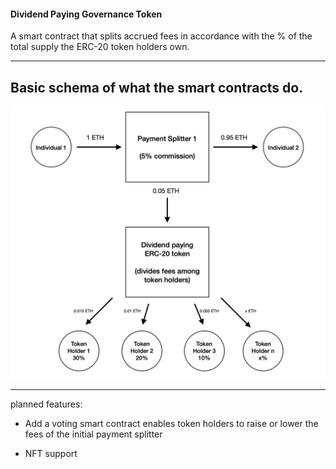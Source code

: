 #### Dividend Paying Governance Token

A smart contract that splits accrued fees in accordance with the % of the total supply the ERC-20 token holders own.

----
## Basic schema of what the smart contracts do.

<p align="center">
   <img src="/doc/schema1.png">
</p>

----

planned features:

- Add a voting smart contract enables token holders to raise or lower the fees of the initial payment splitter

- NFT support 


